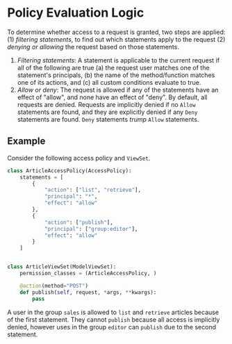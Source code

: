 # Policy Evaluation Logic

To determine whether access to a request is granted, two steps are applied: (1) *filtering statements*, to find out which statements apply to the request (2) *denying or allowing* the request based on those statements.

1. *Filtering statements*: A statement is applicable to the current request if all of the following are true (a) the request user matches one of the statement's principals, (b) the name of the method/function matches one of its actions, and (c) all custom conditions evaluate to true.
2. *Allow or deny*: The request is allowed if any of the statements have an effect of "allow", and none have an effect of "deny". By default, all requests are denied. Requests are implicitly denied if no `Allow` statements are found, and they are explicitly denied if any `Deny` statements are found. `Deny` statements *trump* `Allow` statements.

## Example
Consider the following access policy and `ViewSet`.

```python
class ArticleAccessPolicy(AccessPolicy):
    statements = [
        {
            "action": ["list", "retrieve"],
            "principal": "*",
            "effect": "allow"
        },
        {
            "action": ["publish"],
            "principal": ["group:editor"],
            "effect": "allow"            
        }
    ]


class ArticleViewSet(ModelViewSet):
    permission_classes = (ArticleAccessPolicy, )

    @action(method="POST")
    def publish(self, request, *args, **kwargs):
        pass
```

A user in the group `sales` is allowed to `list` and `retrieve` articles because of the first statement. They cannot `publish` because all access is implicitly denied, however uses in the group `editor` can `publish` due to the second statement.